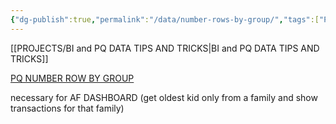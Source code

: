 ```yaml
---
{"dg-publish":true,"permalink":"/data/number-rows-by-group/","tags":["Power_query","Data","STP"],"noteIcon":""}
---
```


[[PROJECTS/BI and PQ DATA TIPS AND TRICKS\|BI and PQ DATA TIPS AND TRICKS]]

[PQ NUMBER ROW BY GROUP](https://excelguru.ca/number-rows-by-group-using-power-query/)

necessary for AF DASHBOARD (get oldest kid only from a family and show transactions for that family)
